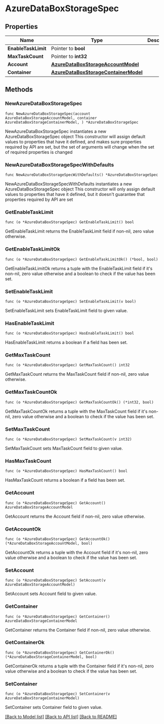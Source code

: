 # AzureDataBoxStorageSpec

## Properties

Name | Type | Description | Notes
------------ | ------------- | ------------- | -------------
**EnableTaskLimit** | Pointer to **bool** |  | [optional] 
**MaxTaskCount** | Pointer to **int32** |  | [optional] 
**Account** | [**AzureDataBoxStorageAccountModel**](AzureDataBoxStorageAccountModel.md) |  | 
**Container** | [**AzureDataBoxStorageContainerModel**](AzureDataBoxStorageContainerModel.md) |  | 

## Methods

### NewAzureDataBoxStorageSpec

`func NewAzureDataBoxStorageSpec(account AzureDataBoxStorageAccountModel, container AzureDataBoxStorageContainerModel, ) *AzureDataBoxStorageSpec`

NewAzureDataBoxStorageSpec instantiates a new AzureDataBoxStorageSpec object
This constructor will assign default values to properties that have it defined,
and makes sure properties required by API are set, but the set of arguments
will change when the set of required properties is changed

### NewAzureDataBoxStorageSpecWithDefaults

`func NewAzureDataBoxStorageSpecWithDefaults() *AzureDataBoxStorageSpec`

NewAzureDataBoxStorageSpecWithDefaults instantiates a new AzureDataBoxStorageSpec object
This constructor will only assign default values to properties that have it defined,
but it doesn't guarantee that properties required by API are set

### GetEnableTaskLimit

`func (o *AzureDataBoxStorageSpec) GetEnableTaskLimit() bool`

GetEnableTaskLimit returns the EnableTaskLimit field if non-nil, zero value otherwise.

### GetEnableTaskLimitOk

`func (o *AzureDataBoxStorageSpec) GetEnableTaskLimitOk() (*bool, bool)`

GetEnableTaskLimitOk returns a tuple with the EnableTaskLimit field if it's non-nil, zero value otherwise
and a boolean to check if the value has been set.

### SetEnableTaskLimit

`func (o *AzureDataBoxStorageSpec) SetEnableTaskLimit(v bool)`

SetEnableTaskLimit sets EnableTaskLimit field to given value.

### HasEnableTaskLimit

`func (o *AzureDataBoxStorageSpec) HasEnableTaskLimit() bool`

HasEnableTaskLimit returns a boolean if a field has been set.

### GetMaxTaskCount

`func (o *AzureDataBoxStorageSpec) GetMaxTaskCount() int32`

GetMaxTaskCount returns the MaxTaskCount field if non-nil, zero value otherwise.

### GetMaxTaskCountOk

`func (o *AzureDataBoxStorageSpec) GetMaxTaskCountOk() (*int32, bool)`

GetMaxTaskCountOk returns a tuple with the MaxTaskCount field if it's non-nil, zero value otherwise
and a boolean to check if the value has been set.

### SetMaxTaskCount

`func (o *AzureDataBoxStorageSpec) SetMaxTaskCount(v int32)`

SetMaxTaskCount sets MaxTaskCount field to given value.

### HasMaxTaskCount

`func (o *AzureDataBoxStorageSpec) HasMaxTaskCount() bool`

HasMaxTaskCount returns a boolean if a field has been set.

### GetAccount

`func (o *AzureDataBoxStorageSpec) GetAccount() AzureDataBoxStorageAccountModel`

GetAccount returns the Account field if non-nil, zero value otherwise.

### GetAccountOk

`func (o *AzureDataBoxStorageSpec) GetAccountOk() (*AzureDataBoxStorageAccountModel, bool)`

GetAccountOk returns a tuple with the Account field if it's non-nil, zero value otherwise
and a boolean to check if the value has been set.

### SetAccount

`func (o *AzureDataBoxStorageSpec) SetAccount(v AzureDataBoxStorageAccountModel)`

SetAccount sets Account field to given value.


### GetContainer

`func (o *AzureDataBoxStorageSpec) GetContainer() AzureDataBoxStorageContainerModel`

GetContainer returns the Container field if non-nil, zero value otherwise.

### GetContainerOk

`func (o *AzureDataBoxStorageSpec) GetContainerOk() (*AzureDataBoxStorageContainerModel, bool)`

GetContainerOk returns a tuple with the Container field if it's non-nil, zero value otherwise
and a boolean to check if the value has been set.

### SetContainer

`func (o *AzureDataBoxStorageSpec) SetContainer(v AzureDataBoxStorageContainerModel)`

SetContainer sets Container field to given value.



[[Back to Model list]](../README.md#documentation-for-models) [[Back to API list]](../README.md#documentation-for-api-endpoints) [[Back to README]](../README.md)



